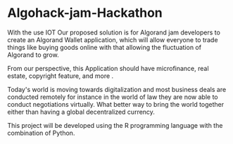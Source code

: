 # Algohack-jam-Hackathon
With the use IOT Our proposed solution is for Algorand jam developers to create an Algorand Wallet application, which will allow everyone to trade things like buying goods online with that allowing the fluctuation of Algorand to grow. 

From our perspective, this Application should have microfinance, real estate, copyright feature, and more .

Today's world is moving towards digitalization and most business deals are conducted remotely for instance in the world of law they are now able to conduct negotiations virtually. What better way to bring the world together either than having a global decentralized currency.

This project will be developed using the R programming language with the combination of Python.

